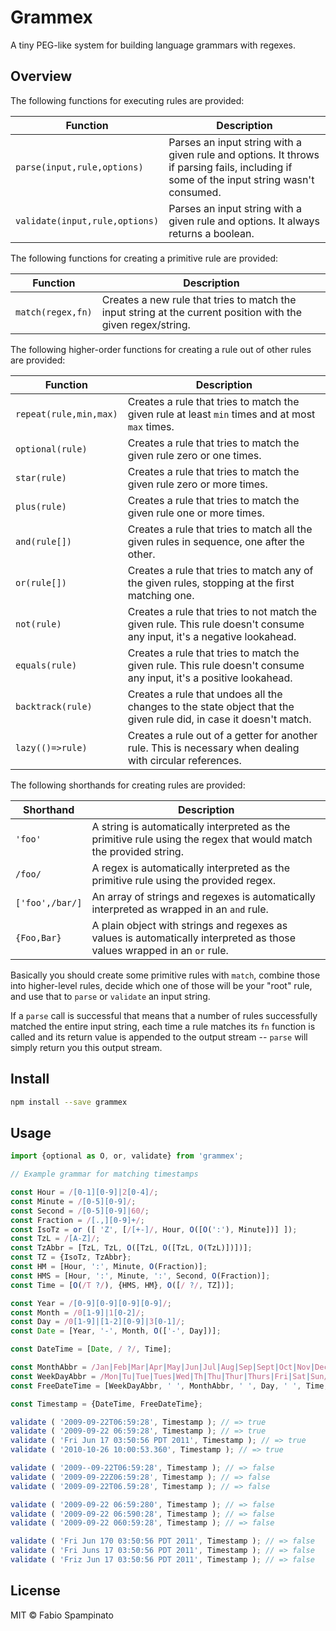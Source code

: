 # Grammex

A tiny PEG-like system for building language grammars with regexes.

## Overview

The following functions for executing rules are provided:

| Function                       | Description                                                                                                                              |
| ------------------------------ | ---------------------------------------------------------------------------------------------------------------------------------------- |
| `parse(input,rule,options)`    | Parses an input string with a given rule and options. It throws if parsing fails, including if some of the input string wasn't consumed. |
| `validate(input,rule,options)` | Parses an input string with a given rule and options. It always returns a boolean.                                                      |

The following functions for creating a primitive rule are provided:

| Function          | Description                                                                                                  |
| ----------------- | ------------------------------------------------------------------------------------------------------------ |
| `match(regex,fn)` | Creates a new rule that tries to match the input string at the current position with the given regex/string. |

The following higher-order functions for creating a rule out of other rules are provided:

| Function               | Description                                                                                                            |
| ---------------------- | ---------------------------------------------------------------------------------------------------------------------- |
| `repeat(rule,min,max)` | Creates a rule that tries to match the given rule at least `min` times and at most `max` times.                        |
| `optional(rule)`       | Creates a rule that tries to match the given rule zero or one times.                                                   |
| `star(rule)`           | Creates a rule that tries to match the given rule zero or more times.                                                  |
| `plus(rule)`           | Creates a rule that tries to match the given rule one or more times.                                                   |
| `and(rule[])`          | Creates a rule that tries to match all the given rules in sequence, one after the other.                               |
| `or(rule[])`           | Creates a rule that tries to match any of the given rules, stopping at the first matching one.                         |
| `not(rule)`            | Creates a rule that tries to not match the given rule. This rule doesn't consume any input, it's a negative lookahead. |
| `equals(rule)`         | Creates a rule that tries to match the given rule. This rule doesn't consume any input, it's a positive lookahead.     |
| `backtrack(rule)`      | Creates a rule that undoes all the changes to the state object that the given rule did, in case it doesn't match.      |
| `lazy(()=>rule)`       | Creates a rule out of a getter for another rule. This is necessary when dealing with circular references.              |

The following shorthands for creating rules are provided:

| Shorthand       | Description                                                                                                             |
| --------------- | ----------------------------------------------------------------------------------------------------------------------- |
| `'foo'`         | A string is automatically interpreted as the primitive rule using the regex that would match the provided string.       |
| `/foo/`         | A regex is automatically interpreted as the primitive rule using the provided regex.                                    |
| `['foo',/bar/]` | An array of strings and regexes is automatically interpreted as wrapped in an `and` rule.                               |
| `{Foo,Bar}`     | A plain object with strings and regexes as values is automatically interpreted as those values wrapped in an `or` rule. |

Basically you should create some primitive rules with `match`, combine those into higher-level rules, decide which one of those will be your "root" rule, and use that to `parse` or `validate` an input string.

If a `parse` call is successful that means that a number of rules successfully matched the entire input string, each time a rule matches its `fn` function is called and its return value is appended to the output stream -- `parse` will simply return you this output stream.

## Install

```sh
npm install --save grammex
```

## Usage

```ts
import {optional as O, or, validate} from 'grammex';

// Example grammar for matching timestamps

const Hour = /[0-1][0-9]|2[0-4]/;
const Minute = /[0-5][0-9]/;
const Second = /[0-5][0-9]|60/;
const Fraction = /[.,][0-9]+/;
const IsoTz = or ([ 'Z', [/[+-]/, Hour, O([O(':'), Minute])] ]);
const TzL = /[A-Z]/;
const TzAbbr = [TzL, TzL, O([TzL, O([TzL, O(TzL)])])];
const TZ = {IsoTz, TzAbbr};
const HM = [Hour, ':', Minute, O(Fraction)];
const HMS = [Hour, ':', Minute, ':', Second, O(Fraction)];
const Time = [O(/T ?/), {HMS, HM}, O([/ ?/, TZ])];

const Year = /[0-9][0-9][0-9][0-9]/;
const Month = /0[1-9]|1[0-2]/;
const Day = /0[1-9]|[1-2][0-9]|3[0-1]/;
const Date = [Year, '-', Month, O(['-', Day])];

const DateTime = [Date, / ?/, Time];

const MonthAbbr = /Jan|Feb|Mar|Apr|May|Jun|Jul|Aug|Sep|Sept|Oct|Nov|Dec/;
const WeekDayAbbr = /Mon|Tu|Tue|Tues|Wed|Th|Thu|Thur|Thurs|Fri|Sat|Sun/;
const FreeDateTime = [WeekDayAbbr, ' ', MonthAbbr, ' ', Day, ' ', Time, ' ', Year];

const Timestamp = {DateTime, FreeDateTime};

validate ( '2009-09-22T06:59:28', Timestamp ); // => true
validate ( '2009-09-22 06:59:28', Timestamp ); // => true
validate ( 'Fri Jun 17 03:50:56 PDT 2011', Timestamp ); // => true
validate ( '2010-10-26 10:00:53.360', Timestamp ); // => true

validate ( '2009--09-22T06:59:28', Timestamp ); // => false
validate ( '2009-09-22Z06:59:28', Timestamp ); // => false
validate ( '2009-09-22T06.59:28', Timestamp ); // => false

validate ( '2009-09-22 06:59:280', Timestamp ); // => false
validate ( '2009-09-22 06:590:28', Timestamp ); // => false
validate ( '2009-09-22 060:59:28', Timestamp ); // => false

validate ( 'Fri Jun 170 03:50:56 PDT 2011', Timestamp ); // => false
validate ( 'Fri Juns 17 03:50:56 PDT 2011', Timestamp ); // => false
validate ( 'Friz Jun 17 03:50:56 PDT 2011', Timestamp ); // => false
```

## License

MIT © Fabio Spampinato
